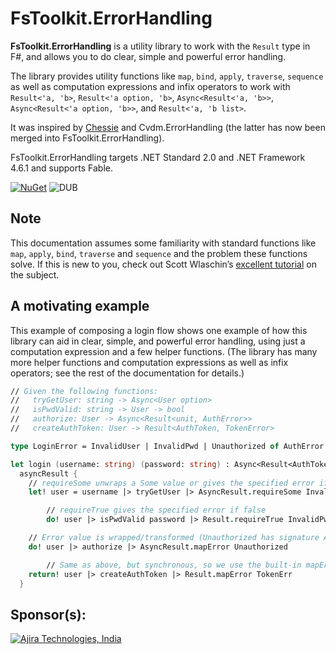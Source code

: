 # FsToolkit.ErrorHandling

**FsToolkit.ErrorHandling** is a utility library to work with the `Result` type in F#, and allows you to do clear, simple and powerful error handling. 

The library provides utility functions like `map`, `bind`, `apply`, `traverse`, `sequence` as well as computation expressions and infix operators to work with `Result<'a, 'b>`, `Result<'a option, 'b>`, `Async<Result<'a, 'b>>`, `Async<Result<'a option, 'b>>`, and `Result<'a, 'b list>`.

It was inspired by [Chessie](https://github.com/fsprojects/Chessie) and Cvdm.ErrorHandling (the latter has now been merged into FsToolkit.ErrorHandling).

FsToolkit.ErrorHandling targets .NET Standard 2.0 and .NET Framework 4.6.1 and supports Fable.

[![NuGet](https://img.shields.io/nuget/v/FsToolkit.ErrorHandling.svg)](https://www.nuget.org/packages/FsToolkit.ErrorHandling) ![DUB](https://img.shields.io/dub/l/vibe-d.svg)

## Note

This documentation assumes some familiarity with standard functions like `map`, `apply`, `bind`, `traverse` and `sequence` and the problem these functions solve. If this is new to you, check out Scott Wlaschin’s [excellent tutorial](https://fsharpforfunandprofit.com/series/map-and-bind-and-apply-oh-my.html) on the subject.

A motivating example
--------------------

This example of composing a login flow shows one example of how this library can aid in clear, simple, and powerful error handling, using just a computation expression and a few helper functions. (The library has many more helper functions and computation expressions as well as infix operators; see the rest of the documentation for details.)

```fsharp
// Given the following functions:
//   tryGetUser: string -> Async<User option>
//   isPwdValid: string -> User -> bool
//   authorize: User -> Async<Result<unit, AuthError>>
//   createAuthToken: User -> Result<AuthToken, TokenError>

type LoginError = InvalidUser | InvalidPwd | Unauthorized of AuthError | TokenErr of TokenError

let login (username: string) (password: string) : Async<Result<AuthToken, LoginError>> =
  asyncResult {
  	// requireSome unwraps a Some value or gives the specified error if None
    let! user = username |> tryGetUser |> AsyncResult.requireSome InvalidUser

		// requireTrue gives the specified error if false
		do! user |> isPwdValid password |> Result.requireTrue InvalidPwd

    // Error value is wrapped/transformed (Unauthorized has signature AuthError -> LoginError)
    do! user |> authorize |> AsyncResult.mapError Unauthorized

		// Same as above, but synchronous, so we use the built-in mapError
    return! user |> createAuthToken |> Result.mapError TokenErr
  }
```

## Sponsor(s):

[![Ajira Technologies, India](https://raw.githubusercontent.com/demystifyfp/FsToolkit.ErrorHandling/master/Ajira-logo.png)](https://www.ajira.tech)